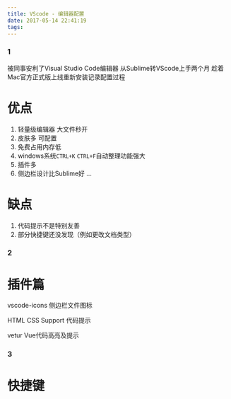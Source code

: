 ```yaml
---
title: VScode - 编辑器配置
date: 2017-05-14 22:41:19
tags:
---
```


### 1

被同事安利了Visual Studio Code编辑器 从Sublime转VScode上手两个月 趁着Mac官方正式版上线重新安装记录配置过程

优点
======== 

1. 轻量级编辑器 大文件秒开
2. 皮肤多 可配置
3. 免费占用内存低
4. windows系统`CTRL+K` `CTRL+F`自动整理功能强大
5. 插件多
6. 侧边栏设计比Sublime好
...

缺点
========

1. 代码提示不是特别友善
2. 部分快捷键还没发现（例如更改文档类型）

### 2

插件篇
========

vscode-icons 侧边栏文件图标

HTML CSS Support 代码提示

vetur Vue代码高亮及提示

### 3

快捷键
========
